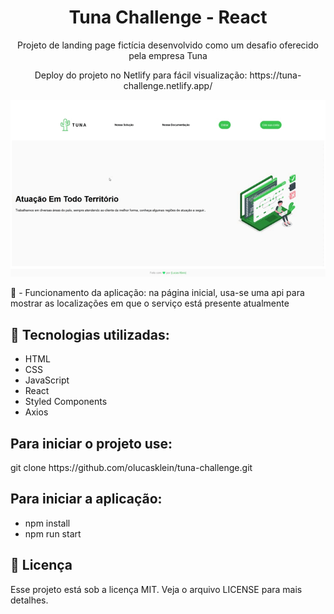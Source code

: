 <h1 align="center"> Tuna Challenge - React</h1>

<p align="center">Projeto de landing page fictícia desenvolvido como um desafio oferecido pela empresa Tuna
</p>
<p align="center">Deploy do projeto no Netlify para fácil visualização: https://tuna-challenge.netlify.app/
</p>
<img src="./tuna-challenge.gif">

📖 - Funcionamento da aplicação: na página inicial, usa-se uma api para mostrar as localizações em que o serviço está presente atualmente

<h2>🚀 Tecnologias utilizadas: </h2>

- HTML
- CSS
- JavaScript
- React
- Styled Components
- Axios

<h2>Para iniciar o projeto use: </h2>
git clone https://github.com/olucasklein/tuna-challenge.git

<h2>Para iniciar a aplicação:</h2>

- npm install
- npm run start

<h2>📝 Licença</h2>
Esse projeto está sob a licença MIT. Veja o arquivo LICENSE para mais detalhes.
